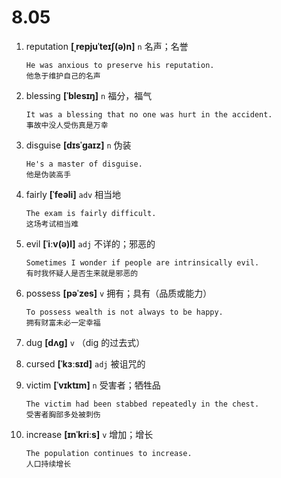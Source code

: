 # 8.05






























1. reputation **[ˌrepjuˈteɪʃ(ə)n]** `n` 名声；名誉
    ```
    He was anxious to preserve his reputation.
    他急于维护自己的名声
    ```

2. blessing **[ˈblesɪŋ]** `n` 福分，福气
    ```
    It was a blessing that no one was hurt in the accident.
    事故中没人受伤真是万幸
    ```

3. disguise **[dɪsˈɡaɪz]** `n` 伪装
    ```
    He's a master of disguise.
    他是伪装高手
    ```

4. fairly **[ˈfeəli]** `adv` 相当地
    ```
    The exam is fairly difficult.
    这场考试相当难
    ```

5. evil **[ˈiːv(ə)l]** `adj` 不详的；邪恶的
    ```
    Sometimes I wonder if people are intrinsically evil.
    有时我怀疑人是否生来就是邪恶的
    ```

6. possess **[pəˈzes]** `v` 拥有；具有（品质或能力）
    ```
    To possess wealth is not always to be happy.
    拥有财富未必一定幸福
    ```

7. dug **[dʌɡ]** `v` （dig 的过去式）

8. cursed **[ˈkɜːsɪd]** `adj` 被诅咒的

9. victim **[ˈvɪktɪm]** `n` 受害者；牺牲品
    ```
    The victim had been stabbed repeatedly in the chest.
    受害者胸部多处被刺伤
    ```

10. increase **[ɪnˈkriːs]** `v` 增加；增长
    ```
    The population continues to increase.
    人口持续增长
    ```
